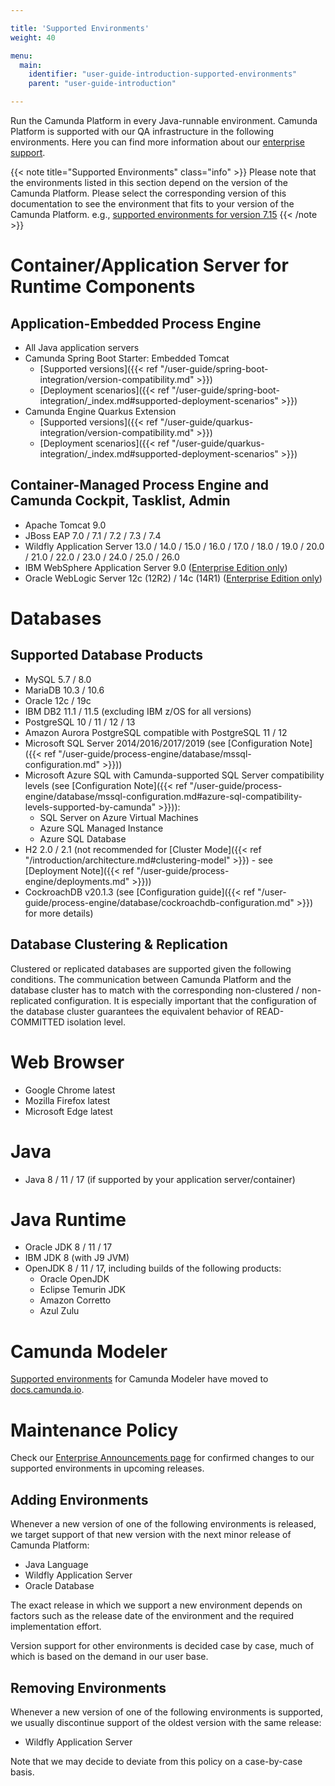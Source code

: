 ```yaml
---

title: 'Supported Environments'
weight: 40

menu:
  main:
    identifier: "user-guide-introduction-supported-environments"
    parent: "user-guide-introduction"

---
```



Run the Camunda Platform in every Java-runnable environment. Camunda Platform is supported with our QA infrastructure in the following environments. Here you can find more information about our [enterprise support](http://camunda.com/platform-7/editions/).

{{< note title="Supported Environments" class="info" >}}
  Please note that the environments listed in this section depend on the version of the Camunda Platform. Please select the corresponding version of this documentation to see the environment that fits to your version of the Camunda Platform. e.g., [supported environments for version 7.15](http://docs.camunda.org/7.15/guides/user-guide/#introduction-supported-environments)
{{< /note >}}


# Container/Application Server for Runtime Components

## Application-Embedded Process Engine

* All Java application servers
* Camunda Spring Boot Starter: Embedded Tomcat
  * [Supported versions]({{< ref "/user-guide/spring-boot-integration/version-compatibility.md" >}})
  * [Deployment scenarios]({{< ref "/user-guide/spring-boot-integration/_index.md#supported-deployment-scenarios" >}})
* Camunda Engine Quarkus Extension
  * [Supported versions]({{< ref "/user-guide/quarkus-integration/version-compatibility.md" >}})
  * [Deployment scenarios]({{< ref "/user-guide/quarkus-integration/_index.md#supported-deployment-scenarios" >}})

## Container-Managed Process Engine and Camunda Cockpit, Tasklist, Admin

* Apache Tomcat 9.0
* JBoss EAP 7.0 / 7.1 / 7.2 / 7.3 / 7.4
* Wildfly Application Server 13.0 / 14.0 / 15.0 / 16.0 / 17.0 / 18.0 / 19.0 / 20.0 / 21.0 / 22.0 / 23.0 / 24.0 / 25.0 / 26.0
* IBM WebSphere Application Server 9.0 ([Enterprise Edition only](http://camunda.com/enterprise/))
* Oracle WebLogic Server 12c (12R2) / 14c (14R1) ([Enterprise Edition only](http://camunda.com/enterprise/))


# Databases

## Supported Database Products

* MySQL 5.7 / 8.0
* MariaDB 10.3 / 10.6
* Oracle 12c / 19c
* IBM DB2 11.1 / 11.5 (excluding IBM z/OS for all versions)
* PostgreSQL 10 / 11 / 12 / 13
* Amazon Aurora PostgreSQL compatible with PostgreSQL 11 / 12
* Microsoft SQL Server 2014/2016/2017/2019 (see [Configuration Note]({{< ref "/user-guide/process-engine/database/mssql-configuration.md" >}}))
* Microsoft Azure SQL with Camunda-supported SQL Server compatibility levels 
  (see [Configuration Note]({{< ref "/user-guide/process-engine/database/mssql-configuration.md#azure-sql-compatibility-levels-supported-by-camunda" >}})): 
  * SQL Server on Azure Virtual Machines
  * Azure SQL Managed Instance
  * Azure SQL Database
* H2 2.0 / 2.1 (not recommended for [Cluster Mode]({{< ref "/introduction/architecture.md#clustering-model" >}}) - see [Deployment Note]({{< ref "/user-guide/process-engine/deployments.md" >}}))
* CockroachDB v20.1.3 (see [Configuration guide]({{< ref "/user-guide/process-engine/database/cockroachdb-configuration.md" >}}) for more details)

## Database Clustering & Replication

Clustered or replicated databases are supported given the following conditions. The communication between Camunda Platform and the database cluster has to match with the corresponding non-clustered / non-replicated configuration. It is especially important that the configuration of the database cluster guarantees the equivalent behavior of READ-COMMITTED isolation level.


# Web Browser

* Google Chrome latest
* Mozilla Firefox latest
* Microsoft Edge latest


# Java

* Java 8 / 11 / 17 (if supported by your application server/container)


# Java Runtime

* Oracle JDK 8 / 11 / 17
* IBM JDK 8 (with J9 JVM)
* OpenJDK 8 / 11 / 17, including builds of the following products:
  * Oracle OpenJDK
  * Eclipse Temurin JDK
  * Amazon Corretto
  * Azul Zulu

# Camunda Modeler

[Supported environments](https://docs.camunda.io/docs/reference/supported-environments/#camunda-modeler) for Camunda Modeler have moved to [docs.camunda.io](https://docs.camunda.io/).

# Maintenance Policy

Check our [Enterprise Announcements page](/enterprise/announcement/) for confirmed changes to our supported environments in upcoming releases.

## Adding Environments

Whenever a new version of one of the following environments is released, we target support of that new version with the next minor release of Camunda Platform:

* Java Language
* Wildfly Application Server
* Oracle Database

The exact release in which we support a new environment depends on factors such as the release date of the environment and the required implementation effort.

Version support for other environments is decided case by case, much of which is based on the demand in our user base.

## Removing Environments

Whenever a new version of one of the following environments is supported, we usually discontinue support of the oldest version with the same release:

* Wildfly Application Server

Note that we may decide to deviate from this policy on a case-by-case basis.
